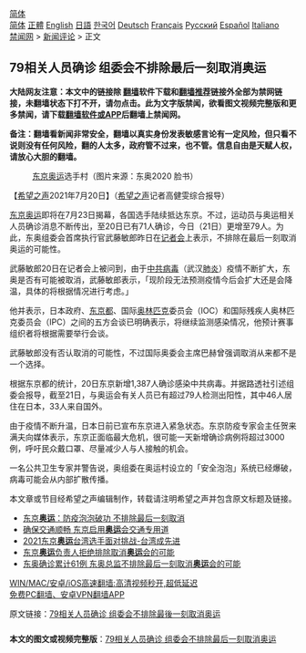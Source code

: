  <!-- 面包屑导航 --> <div class="breadcrumb"><!-- GTranslate: https://gtranslate.io/ -->  <div class="switcher notranslate">  <div class="selected">  <a href="#" onclick="return false;"> 简体</a>  </div>  <div class="option">  <a href="https://www.bannedbook.org" onclick="doGTranslate('zh-CN|zh-CN');jQuery('div.switcher div.selected a').html(jQuery(this).html());return false;" title="简体中文" class="nturl selected"> 简体</a>  <a href="https://www.bannedbook.org/zh-tw/" onclick="doGTranslate('zh-CN|zh-TW');jQuery('div.switcher div.selected a').html(jQuery(this).html());return false;" title="繁體中文" class="nturl"> 正體</a>  <a href="https://www.bannedbook.org/en/" onclick="doGTranslate('zh-CN|en');jQuery('div.switcher div.selected a').html(jQuery(this).html());return false;" title="English" class="nturl"> English</a>  <a href="https://www.bannedbook.org/ja/" onclick="doGTranslate('zh-CN|ja');jQuery('div.switcher div.selected a').html(jQuery(this).html());return false;" title="日本語" class="nturl"> 日語</a>  <a href="https://www.bannedbook.org/ko/" onclick="doGTranslate('zh-CN|ko');jQuery('div.switcher div.selected a').html(jQuery(this).html());return false;" title="한국어" class="nturl"> 한국어</a>  <a href="https://www.bannedbook.org/de/" onclick="doGTranslate('zh-CN|de');jQuery('div.switcher div.selected a').html(jQuery(this).html());return false;" title="Deutsch" class="nturl"> Deutsch</a>  <a href="https://www.bannedbook.org/fr/" onclick="doGTranslate('zh-CN|fr');jQuery('div.switcher div.selected a').html(jQuery(this).html());return false;" title="Français" class="nturl"> Français</a>  <a href="https://www.bannedbook.org/ru/" onclick="doGTranslate('zh-CN|ru');jQuery('div.switcher div.selected a').html(jQuery(this).html());return false;" title="Русский" class="nturl"> Русский</a>  <a href="https://www.bannedbook.org/es/" onclick="doGTranslate('zh-CN|es');jQuery('div.switcher div.selected a').html(jQuery(this).html());return false;" title="Español" class="nturl"> Español</a>  <a href="https://www.bannedbook.org/it/" onclick="doGTranslate('zh-CN|it');jQuery('div.switcher div.selected a').html(jQuery(this).html());return false;" title="Italiano" class="nturl"> Italiano</a>  </div>  </div>      <div class='breadcrumb-sub'><!-- Breadcrumb NavXT 6.3.0 --> <a href="https://www.bannedbook.org/" class="home">禁闻网</a> &gt; <a href="https://www.bannedbook.org/bnews/comments/" class="category">新闻评论</a> &gt; 正文</div></div><h2>79相关人员确诊 组委会不排除最后一刻取消奥运</h2> <p class="notice"><b>大陆网友注意：本文中的链接除 <a href="https://github.com/bannedbook/fanqiang" >翻墙</a>软件下载和<a href="https://github.com/killgcd/justmysocks/blob/master/README.md">翻墙推荐</a>链接外全部为禁网链接，未翻墙状态下打不开，请勿点击。此为文字版禁闻，欲看图文视频完整版和更多禁闻，请下载<a href="https://github.com/bannedbook/fanqiang">翻墙软件或APP</a>后翻墙上禁闻网。</p><p>备注：翻墙看新闻非常安全，翻墙以真实身份发表敏感言论有一定风险，但只看不说则没有任何风险，翻的人太多，政府管不过来，也不管。信息自由是天赋人权，请放心大胆的翻墙。</b></p>  <div class="entry"> <figure> <p><figcaption><a href="https://www.bannedbook.org/bnews/tag/%e4%b8%9c%e4%ba%ac/" class="st_tag internal_tag" rel="tag" title="标签 东京 下的日志">东京</a><a href="https://www.bannedbook.org/bnews/tag/%e5%a5%a5%e8%bf%90/" class="st_tag internal_tag" rel="tag" title="标签 奥运 下的日志">奥运</a>选手村（图片来源：东奥2020 脸书）</figcaption></figure> <p>【<span class='wp_keywordlink_affiliate'><a href="https://www.soundofhope.org" title="希望之声" target="_blank">希望之声</a></span>2021年7月20日】（<a href="https://www.bannedbook.org/bnews/tag/%e5%b8%8c%e6%9c%9b%e4%b9%8b%e5%a3%b0/" class="st_tag internal_tag" rel="tag" title="标签 希望之声 下的日志">希望之声</a>记者高健雯综合报导）</p> <p><a href="https://www.bannedbook.org/bnews/tag/%e4%b8%9c%e4%ba%ac%e5%a5%a5%e8%bf%90/" class="st_tag internal_tag" rel="tag" title="标签 东京奥运 下的日志">东京奥运</a>即将在7月23日揭幕，各国选手陆续抵达东京。不过，运动员与奥运相关人员确诊消息不断传出，至20日已有71人确诊，今日（21日）更增至79人。为此，东奥组委会首席执行官武藤敏郎昨日在<a href="https://www.bannedbook.org/bnews/tag/%e8%ae%b0%e8%80%85%e4%bc%9a/" class="st_tag internal_tag" rel="tag" title="标签 记者会 下的日志">记者会</a>上表示，不排除在最后一刻取消奥运的可能性。</p>  <p>武藤敏郎20日在记者会上被问到，由于<a href="https://www.bannedbook.org/bnews/tag/%e4%b8%ad%e5%85%b1%e7%97%85%e6%af%92/" class="st_tag internal_tag" rel="tag" title="标签 中共病毒 下的日志">中共病毒</a>（武汉<a href="https://www.bannedbook.org/bnews/tag/%e8%82%ba%e7%82%8e/" class="st_tag internal_tag" rel="tag" title="标签 肺炎 下的日志">肺炎</a>）疫情不断扩大，东奥是否有可能被取消，武藤敏郎表示，「现阶段无法预测疫情今后会扩大还是会降温，具体的将根据情况进行考虑。」</p> <p>他并表示，日本政府、<a href="https://www.bannedbook.org/bnews/tag/%E4%B8%9C%E4%BA%AC%E9%83%BD/" class="st_tag internal_tag" rel="tag" title="标签 东京都 下的日志">东京都</a>、国际<a href="https://www.bannedbook.org/bnews/tag/%E5%A5%A5%E6%9E%97%E5%8C%B9%E5%85%8B/" class="st_tag internal_tag" rel="tag" title="标签 奥林匹克 下的日志">奥林匹克</a>委员会（IOC）和国际残疾人奥林匹克委员会（IPC）之间的五方会谈已明确表示，将继续监测感染情况，他预计赛事组织者将根据需要举行会谈。</p>  <p>武藤敏郎没有否认取消的可能性，不过国际奥委会主席巴赫曾强调取消从来都不是一个选择。</p> <p>根据东京都的统计，20日东京新增1,387人确诊感染中共病毒。并据路透社引述组委会报导，截至21日，与奥运会有关人员已有超过79人检测出阳性，其中46人居住在日本，33人来自国外。</p>  <p>由于疫情不断升温，日本日前已宣布东京进入紧急状态。东京防疫专家会主任贺来满夫向媒体表示，东京正面临最大危机，很可能一天新增确诊病例将超过3000例，呼吁民众戴口罩、尽量减少人与人接触的机会。</p> <p>一名公共卫生专家并警告说，奥组委在奥运村设立的「安全泡泡」系统已经爆破，病毒可能会从内部扩散传播。</p>  <p>本文章或节目经希望之声编辑制作，转载请注明希望之声并包含原文标题及链接。 </p> <ul class='op-related-articles' title='相关阅读'> <li><a href='https://www.bannedbook.org/bnews/baitai/20210721/1591273.html' target='_blank'>东京<b>奥运</b>：防疫泡泡破功 不排除最后一刻取消</a></li> <li><a href='https://www.bannedbook.org/bnews/taiwannews/20210721/1591122.html' target='_blank'>确保交通顺畅 东京启用<b>奥运</b>会交通专用道</a></li> <li><a href='https://www.bannedbook.org/bnews/taiwannews/20210721/1591104.html' target='_blank'>2021东京<b>奥运</b>台湾选手面对挑战-台湾成先进</a></li> <li><a href='https://www.bannedbook.org/bnews/baitai/20210721/1591102.html' target='_blank'>东京<b>奥运</b>负责人拒绝排除取消<b>奥运</b>会的可能</a></li> <li><a href='https://www.bannedbook.org/bnews/headline/20210721/1591000.html' target='_blank'>东奥确诊累计61例 东奥总监不排除最后一刻取消<b>奥运</b>会的可能</a></li> </ul> <p class="texttj"> <a href="https://github.com/bannedbook/fanqiang/wiki/V2ray%E6%9C%BA%E5%9C%BA" target="_blank">WIN/MAC/安卓/iOS高速翻墙:高清视频秒开,超低延迟</a><br/> <a href="https://github.com/bannedbook/fanqiang/wiki/%E7%A6%81%E9%97%BB%E7%BD%91%E5%AE%89%E5%8D%93%E7%BF%BB%E5%A2%99%E6%96%B0%E9%97%BBAPP" target="_blank">免费PC翻墙、安卓VPN翻墙APP</a></p><p>原文链接：<a class="src_link"  href="https://www.soundofhope.org/post/527702" target="_blank">79相关人员确诊 组委会不排除最後一刻取消奥运</a></p><a name='sharetosocial'></a>  <div style="margin-bottom:5px;padding-bottom:5px;clear:both"> <div id="archive-pix-1" class="banner-ads"> <!-- AuctionX Display platform tag START --> <div id="26318x728x90x621x_ADSLOT2" clicktrack="%%CLICK_URL_ESC%%"></div> <!-- AuctionX Display platform tag END --> </div> <div id="archive-pix-2" class="banner-ads"> <!-- AuctionX Display platform tag START --> <div id="26315x300x250x621x_ADSLOT2" clicktrack="%%CLICK_URL_ESC%%"></div> <!-- AuctionX Display platform tag END --> </div> </div>  <div id="archive-pix-1" class="banner-ads"> <!-- AuctionX Display platform tag START --> <div id="26318x728x90x621x_ADSLOT3" clicktrack="%%CLICK_URL_ESC%%"></div> <!-- AuctionX Display platform tag END --> </div> <div><b>本文的图文或视频完整版</b>：<a href='https://www.bannedbook.org/bnews/comments/20210721/1591315.html'>79相关人员确诊 组委会不排除最后一刻取消奥运</a></div>  </div><!--END ENTRY--> 